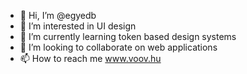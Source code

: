 - 👋 Hi, I’m @egyedb
- 👀 I’m interested in UI design
- 🌱 I’m currently learning token based design systems
- 💞️ I’m looking to collaborate on web applications
- 📫 How to reach me www.voov.hu

<!---
egyedb/egyedb is a ✨ special ✨ repository because its `README.md` (this file) appears on your GitHub profile.
You can click the Preview link to take a look at your changes.
--->
